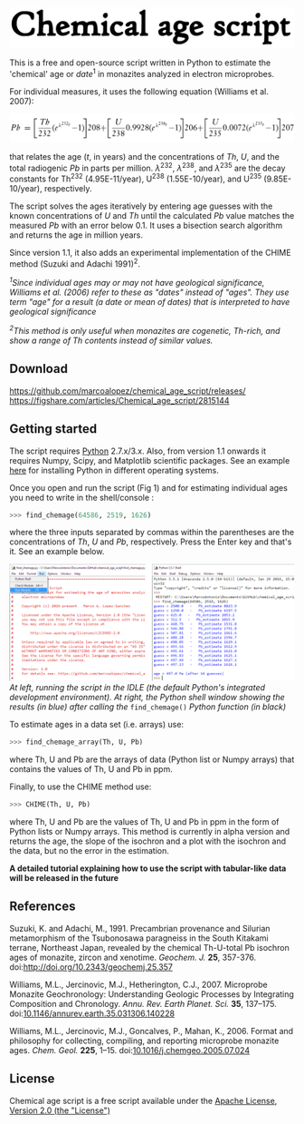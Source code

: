 ﻿![](https://raw.githubusercontent.com/marcoalopez/chemical_age_script/master/header.png)

This is a free and open-source script written in Python to estimate the 'chemical' age or *date*<sup>1</sup> in monazites analyzed in electron microprobes.

For individual measures, it uses the following equation (Williams et al. 2007):

![](https://raw.githubusercontent.com/marcoalopez/chemical_age_script/master/fig_01.png)

that relates the age (*t*, in years) and the concentrations of *Th*, *U*, and the total radiogenic *Pb* in parts per million. *λ*<sup>232</sup>, *λ*<sup>238</sup>, and *λ*<sup>235</sup> are the decay constants for Th<sup>232</sup> (4.95E-11/year), U<sup>238</sup> (1.55E-10/year), and U<sup>235</sup> (9.85E-10/year), respectively.

The script solves the ages iteratively by entering age guesses with the known concentrations of *U* and *Th* until the calculated *Pb* value matches the measured *Pb* with an error below 0.1. It uses a bisection search algorithm and returns the age in million years.

Since version 1.1, it also adds an experimental implementation of the CHIME method (Suzuki and Adachi 1991)<sup>2</sup>.

*<sup>1</sup>Since individual ages may or may not have geological significance, Williams et al. (2006) refer to these as "dates" instead of "ages". They use term "age" for a result (a date or mean of dates) that is interpreted to have geological significance*

*<sup>2</sup>This method is only useful when monazites are cogenetic, Th-rich, and show a range of Th contents instead of similar values.*

## Download
https://github.com/marcoalopez/chemical_age_script/releases/  
https://figshare.com/articles/Chemical_age_script/2815144

## Getting started

The script requires [Python](https://www.python.org/) 2.7.x/3.x. Also, from version 1.1 onwards it requires Numpy, Scipy, and Matplotlib scientific packages. See an example [here](https://github.com/marcoalopez/GrainSizeTools/blob/master/DOCS/Requirements.md) for installing Python in different operating systems.

Once you open and run the script (Fig 1) and for estimating individual ages you need to write in the shell/console :

```python
>>> find_chemage(64586, 2519, 1626)
```

where the three inputs separated by commas within the parentheses are the concentrations of *Th*, *U* and *Pb*, respectively. Press the Enter key and that's it. See an example below.

![](https://raw.githubusercontent.com/marcoalopez/chemical_age_script/master/fig_02.png)
*At left, running the script in the IDLE (the default Python's integrated development environment).
At right, the Python shell window showing the results (in blue) after calling the* ```find_chemage()```
*Python function (in black)*

To estimate ages in a data set (i.e. arrays) use:

```python
>>> find_chemage_array(Th, U, Pb)
```
where Th, U and Pb are the arrays of data (Python list or Numpy arrays) that contains the values of Th, U and Pb in ppm.

Finally, to use the CHIME method use:

```python
>>> CHIME(Th, U, Pb)
```
where Th, U and Pb are the values of Th, U and Pb in ppm in the form of Python lists or Numpy arrays. This method is currently in alpha version and returns the age, the slope of the isochron and a plot with the isochron and the data, but no the error in the estimation.

**A detailed tutorial explaining how to use the script with tabular-like data will be released in the future**

## References
Suzuki, K. and Adachi, M., 1991. Precambrian provenance and Silurian metamorphism of the Tsubonosawa paragneiss in the South Kitakami terrane, Northeast Japan, revealed by the chemical Th-U-total Pb isochron ages of monazite, zircon and xenotime. *Geochem. J.* **25**, 357-376. doi:http://doi.org/10.2343/geochemj.25.357

Williams, M.L., Jercinovic, M.J., Hetherington, C.J., 2007. Microprobe Monazite Geochronology: Understanding Geologic Processes by Integrating Composition and Chronology. *Annu. Rev. Earth Planet. Sci.* **35**, 137–175. doi:[10.1146/annurev.earth.35.031306.140228](http://dx.doi.org/10.1146/annurev.earth.35.031306.140228)

Williams, M.L., Jercinovic, M.J., Goncalves, P., Mahan, K., 2006. Format and philosophy for collecting, compiling, and reporting microprobe monazite ages. *Chem. Geol.* **225**, 1–15. doi:[10.1016/j.chemgeo.2005.07.024](http://dx.doi.org/10.1016/j.chemgeo.2005.07.024)

## License
Chemical age script is a free script available under the [Apache License, Version 2.0 (the "License")](http://www.apache.org/licenses/LICENSE-2.0)
